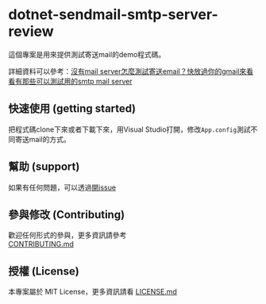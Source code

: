 ﻿# dotnet-sendmail-smtp-server-review

這個專案是用來提供測試寄送mail的demo程式碼。

詳細資料可以參考：[沒有mail server怎麼測試寄送email？快放過你的gmail來看看有那些可以測試用的smtp mail server](http://to.alantsai.net/20171205-blog)

## 快速使用 (getting started)

把程式碼clone下來或者下載下來，用Visual Studio打開，修改`App.config`測試不同寄送mail的方式。

## 幫助 (support)

如果有任何問題，可以透過[開issue](https://github.com/alantsai/dotnet-sendmail-smtp-server-review/issues/new) 

## 參與修改 (Contributing)

歡迎任何形式的參與，更多資訊請參考  
[CONTRIBUTING.md](CONTRIBUTING.md)

## 授權 (License)

本專案屬於 MIT License，更多資訊請看 [LICENSE.md](LICENSE.md)
